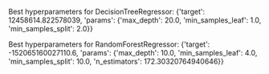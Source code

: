 Best hyperparameters for DecisionTreeRegressor:  {'target': 12458614.822578039, 'params': {'max_depth': 20.0, 'min_samples_leaf': 1.0, 'min_samples_split': 2.0}}

Best hyperparameters for RandomForestRegressor: {'target': -152065160027110.6, 'params': {'max_depth': 10.0, 'min_samples_leaf': 4.0, 'min_samples_split': 10.0, 'n_estimators': 172.30320764940646}}